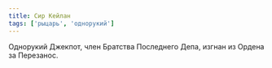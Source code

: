 ```yaml
---
title: Сир Кейлан
tags: ['рыцарь', 'однорукий']
---
```


Однорукий Джекпот, член Братства Последнего Депа, изгнан из Ордена за Перезанос.
